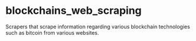 # blockchains_web_scraping
Scrapers that scrape information regarding various blockchain technologies such as bitcoin from various websites.
